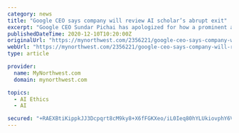 ```yaml
---
category: news
title: "Google CEO says company will review AI scholar’s abrupt exit"
excerpt: "Google CEO Sundar Pichai has apologized for how a prominent artificial intelligence researcher's abrupt departure last week has \"seeded doubts\" in the"
publishedDateTime: 2020-12-10T10:20:00Z
originalUrl: "https://mynorthwest.com/2356221/google-ceo-says-company-will-review-ai-scholars-abrupt-exit/"
webUrl: "https://mynorthwest.com/2356221/google-ceo-says-company-will-review-ai-scholars-abrupt-exit/"
type: article

provider:
  name: MyNorthwest.com
  domain: mynorthwest.com

topics:
  - AI Ethics
  - AI

secured: "+RAEXBtiKippkJJ3Dcpqrt8cM9ky8+X6fFGKXeo/iL0Ieq80hYLUkiovphY6V44/9J/WoryJff9OYzqJ+ys7zjKV1s0Fi/smJ+rphc3qyx2bK61L7CjQeY2celO69aietZZzPVq/F0hNcxlCTgLtTpjN1xIVfLOorHD+ncEKx/p05ANGquesOtQAEGKTpdSW0wIE0ifj484vQXxh/F0W1vwK+VZITPfEy10D37x1u1ysytQH/mK68WPUdBmkk+mnYrWYkVBVVQiXaqAjTCyRu4Kwl7dWzgYjohDpS/xcOR6AtnGKDEZG8Dkq+UbwRZ7iC3Je+W2Z4mKmDRZe06RHdBlFgi9dqV3Dza25cEvvcM4=;gH2CP7EhGVOSg+nNlWFO9A=="
---
```


